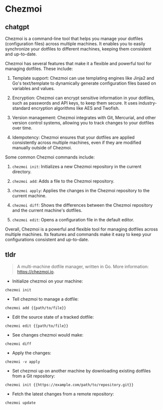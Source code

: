 # Chezmoi 
## chatgpt 
Chezmoi is a command-line tool that helps you manage your dotfiles (configuration files) across multiple machines. It enables you to easily synchronize your dotfiles to different machines, keeping them consistent and up-to-date.

Chezmoi has several features that make it a flexible and powerful tool for managing dotfiles. These include:

1. Template support: Chezmoi can use templating engines like Jinja2 and Go's text/template to dynamically generate configuration files based on variables and values.

2. Encryption: Chezmoi can encrypt sensitive information in your dotfiles, such as passwords and API keys, to keep them secure. It uses industry-standard encryption algorithms like AES and Twofish.

3. Version management: Chezmoi integrates with Git, Mercurial, and other version control systems, allowing you to track changes to your dotfiles over time.

4. Idempotency: Chezmoi ensures that your dotfiles are applied consistently across multiple machines, even if they are modified manually outside of Chezmoi.

Some common Chezmoi commands include:

1. `chezmoi init`: Initializes a new Chezmoi repository in the current directory.

2. `chezmoi add`: Adds a file to the Chezmoi repository.

3. `chezmoi apply`: Applies the changes in the Chezmoi repository to the current machine.

4. `chezmoi diff`: Shows the differences between the Chezmoi repository and the current machine's dotfiles.

5. `chezmoi edit`: Opens a configuration file in the default editor.

Overall, Chezmoi is a powerful and flexible tool for managing dotfiles across multiple machines. Its features and commands make it easy to keep your configurations consistent and up-to-date. 

## tldr 
 
> A multi-machine dotfile manager, written in Go.
> More information: <https://chezmoi.io>.

- Initialize chezmoi on your machine:

`chezmoi init`

- Tell chezmoi to manage a dotfile:

`chezmoi add {{path/to/file}}`

- Edit the source state of a tracked dotfile:

`chezmoi edit {{path/to/file}}`

- See changes chezmoi would make:

`chezmoi diff`

- Apply the changes:

`chezmoi -v apply`

- Set chezmoi up on another machine by downloading existing dotfiles from a Git repository:

`chezmoi init {{https://example.com/path/to/repository.git}}`

- Fetch the latest changes from a remote repository:

`chezmoi update`
